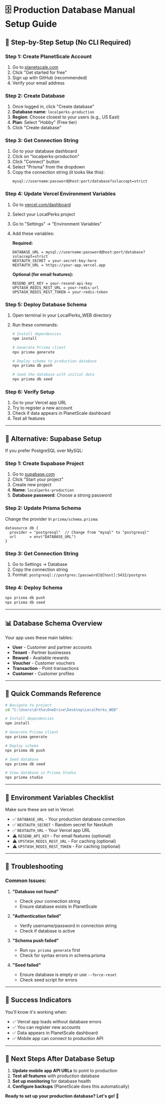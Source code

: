 # 🗄️ Production Database Manual Setup Guide

## 🚀 **Step-by-Step Setup (No CLI Required)**

### **Step 1: Create PlanetScale Account**
1. Go to [planetscale.com](https://planetscale.com)
2. Click "Get started for free"
3. Sign up with GitHub (recommended)
4. Verify your email address

### **Step 2: Create Database**
1. Once logged in, click "Create database"
2. **Database name**: `localperks-production`
3. **Region**: Choose closest to your users (e.g., US East)
4. **Plan**: Select "Hobby" (Free tier)
5. Click "Create database"

### **Step 3: Get Connection String**
1. Go to your database dashboard
2. Click on "localperks-production"
3. Click "Connect" button
4. Select "Prisma" from the dropdown
5. Copy the connection string (it looks like this):
   ```
   mysql://username:password@host:port/database?sslaccept=strict
   ```

### **Step 4: Update Vercel Environment Variables**
1. Go to [vercel.com/dashboard](https://vercel.com/dashboard)
2. Select your LocalPerks project
3. Go to "Settings" → "Environment Variables"
4. Add these variables:

   **Required:**
   ```
   DATABASE_URL = mysql://username:password@host:port/database?sslaccept=strict
   NEXTAUTH_SECRET = your-secret-key-here
   NEXTAUTH_URL = https://your-app.vercel.app
   ```

   **Optional (for email features):**
   ```
   RESEND_API_KEY = your-resend-api-key
   UPSTASH_REDIS_REST_URL = your-redis-url
   UPSTASH_REDIS_REST_TOKEN = your-redis-token
   ```

### **Step 5: Deploy Database Schema**
1. Open terminal in your LocalPerks_WEB directory
2. Run these commands:

   ```bash
   # Install dependencies
   npm install

   # Generate Prisma client
   npx prisma generate

   # Deploy schema to production database
   npx prisma db push

   # Seed the database with initial data
   npx prisma db seed
   ```

### **Step 6: Verify Setup**
1. Go to your Vercel app URL
2. Try to register a new account
3. Check if data appears in PlanetScale dashboard
4. Test all features

---

## 🔄 **Alternative: Supabase Setup**

If you prefer PostgreSQL over MySQL:

### **Step 1: Create Supabase Project**
1. Go to [supabase.com](https://supabase.com)
2. Click "Start your project"
3. Create new project
4. **Name**: `localperks-production`
5. **Database password**: Choose a strong password

### **Step 2: Update Prisma Schema**
Change the provider in `prisma/schema.prisma`:
```prisma
datasource db {
  provider = "postgresql"  // Change from "mysql" to "postgresql"
  url      = env("DATABASE_URL")
}
```

### **Step 3: Get Connection String**
1. Go to Settings → Database
2. Copy the connection string
3. Format: `postgresql://postgres:[password]@[host]:5432/postgres`

### **Step 4: Deploy Schema**
```bash
npx prisma db push
npx prisma db seed
```

---

## 📊 **Database Schema Overview**

Your app uses these main tables:
- **User** - Customer and partner accounts
- **Tenant** - Partner businesses  
- **Reward** - Available rewards
- **Voucher** - Customer vouchers
- **Transaction** - Point transactions
- **Customer** - Customer profiles

---

## 🎯 **Quick Commands Reference**

```bash
# Navigate to project
cd "C:\Users\drtha\OneDrive\Desktop\LocalPerks_WEB"

# Install dependencies
npm install

# Generate Prisma client
npx prisma generate

# Deploy schema
npx prisma db push

# Seed database
npx prisma db seed

# View database in Prisma Studio
npx prisma studio
```

---

## 🔐 **Environment Variables Checklist**

Make sure these are set in Vercel:

- ✅ `DATABASE_URL` - Your production database connection
- ✅ `NEXTAUTH_SECRET` - Random secret for NextAuth
- ✅ `NEXTAUTH_URL` - Your Vercel app URL
- ⚠️ `RESEND_API_KEY` - For email features (optional)
- ⚠️ `UPSTASH_REDIS_REST_URL` - For caching (optional)
- ⚠️ `UPSTASH_REDIS_REST_TOKEN` - For caching (optional)

---

## 🚨 **Troubleshooting**

### **Common Issues:**

1. **"Database not found"**
   - Check your connection string
   - Ensure database exists in PlanetScale

2. **"Authentication failed"**
   - Verify username/password in connection string
   - Check if database is active

3. **"Schema push failed"**
   - Run `npx prisma generate` first
   - Check for syntax errors in schema.prisma

4. **"Seed failed"**
   - Ensure database is empty or use `--force-reset`
   - Check seed script for errors

---

## 🎉 **Success Indicators**

You'll know it's working when:
- ✅ Vercel app loads without database errors
- ✅ You can register new accounts
- ✅ Data appears in PlanetScale dashboard
- ✅ Mobile app can connect to production API

---

## 📱 **Next Steps After Database Setup**

1. **Update mobile app API URLs** to point to production
2. **Test all features** with production database
3. **Set up monitoring** for database health
4. **Configure backups** (PlanetScale does this automatically)

**Ready to set up your production database? Let's go! 🚀**
